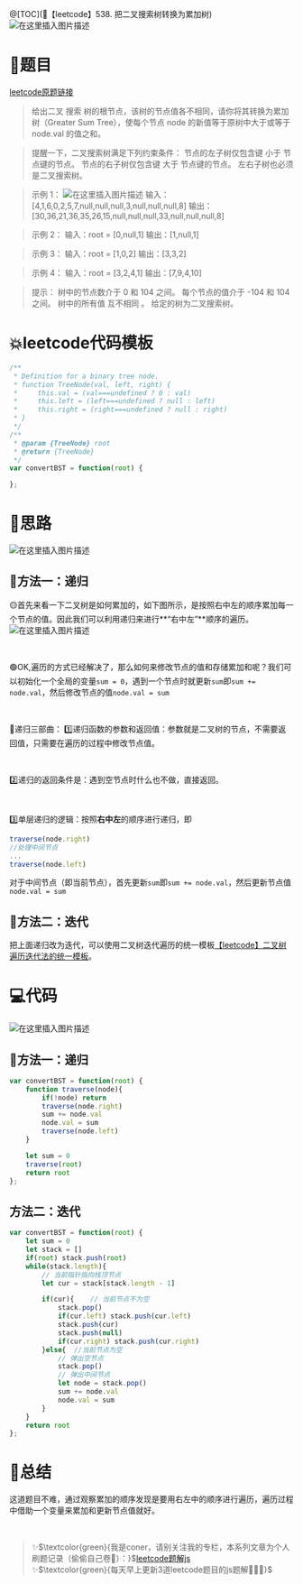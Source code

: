 @[TOC](🚅【leetcode】538. 把二叉搜索树转换为累加树)
![在这里插入图片描述](https://img-blog.csdnimg.cn/7bd3cd5ef8154d7da99e5cd9badf12f4.png#pic_center)

# 🚀题目
[leetcode原题链接](https://leetcode-cn.com/problems/convert-bst-to-greater-tree/)
>给出二叉 搜索 树的根节点，该树的节点值各不相同，请你将其转换为累加树（Greater Sum Tree），使每个节点 node 的新值等于原树中大于或等于 node.val 的值之和。

>提醒一下，二叉搜索树满足下列约束条件：
>节点的左子树仅包含键 小于 节点键的节点。
>节点的右子树仅包含键 大于 节点键的节点。
>左右子树也必须是二叉搜索树。

 

>示例 1：
>![在这里插入图片描述](https://img-blog.csdnimg.cn/e53e2159290c474e964b1f3e8c7ae5b1.png)
>输入：[4,1,6,0,2,5,7,null,null,null,3,null,null,null,8]
>输出：[30,36,21,36,35,26,15,null,null,null,33,null,null,null,8]

>示例 2：
>输入：root = [0,null,1]
>输出：[1,null,1]

>示例 3：
>输入：root = [1,0,2]
>输出：[3,3,2]

>示例 4：
>输入：root = [3,2,4,1]
>输出：[7,9,4,10]


>提示：
>树中的节点数介于 0 和 104 之间。
>每个节点的值介于 -104 和 104 之间。
>树中的所有值 互不相同 。
>给定的树为二叉搜索树。



# 💥leetcode代码模板

```javascript
/**
 * Definition for a binary tree node.
 * function TreeNode(val, left, right) {
 *     this.val = (val===undefined ? 0 : val)
 *     this.left = (left===undefined ? null : left)
 *     this.right = (right===undefined ? null : right)
 * }
 */
/**
 * @param {TreeNode} root
 * @return {TreeNode}
 */
var convertBST = function(root) {

};
```

# 🚀思路
![在这里插入图片描述](https://img-blog.csdnimg.cn/470f6b9e77f74bc390c692ed5c64bdeb.gif#pic_center)
## 🎲方法一：递归
🟡首先来看一下二叉树是如何累加的，如下图所示，是按照右中左的顺序累加每一个节点的值。因此我们可以利用递归来进行**“右中左”**顺序的遍历。
![在这里插入图片描述](https://gitee.com/PencilX/myblogassets/raw/master/src/5e8c89260c0a4c70a8c8cb5344c2bcbf.png)

<br>

🟢OK,遍历的方式已经解决了，那么如何来修改节点的值和存储累加和呢？我们可以初始化一个全局的变量`sum = 0`，遇到一个节点时就更新`sum`即`sum += node.val`，然后修改节点的值`node.val = sum`

<br>


🔴递归三部曲：
1️⃣递归函数的参数和返回值：参数就是二叉树的节点，不需要返回值，只需要在遍历的过程中修改节点值。

<br>

2️⃣递归的返回条件是：遇到空节点时什么也不做，直接返回。

<br>

3️⃣单层递归的逻辑：按照**右中左**的顺序进行递归，即

```javascript
traverse(node.right)
//处理中间节点
...
traverse(node.left)
```

对于中间节点（即当前节点），首先更新`sum`即`sum += node.val`，然后更新节点值`node.val = sum`


## 🎲方法二：迭代
把上面递归改为迭代，可以使用二叉树迭代遍历的统一模板[【leetcode】二叉树遍历迭代法的统一模板](https://blog.csdn.net/laplacepoisson/article/details/124339109)。
<br>
# 💻代码
![在这里插入图片描述](https://img-blog.csdnimg.cn/50b64835a43344369939c44437475cc5.png?x-oss-process=image/watermark,type_d3F5LXplbmhlaQ,shadow_50,text_Q1NETiBA5YmN56uvY29ybmVy,size_8,color_FFFFFF,t_70,g_se,x_16#pic_center)

## 🎲方法一：递归
```js
var convertBST = function(root) {
    function traverse(node){
        if(!node) return 
        traverse(node.right)
        sum += node.val
        node.val = sum
        traverse(node.left)
    }

    let sum = 0
    traverse(root)
    return root
};
```

## 方法二：迭代

```javascript
var convertBST = function(root) {
    let sum = 0
    let stack = []
    if(root) stack.push(root)
    while(stack.length){
        // 当前指针指向栈顶节点
        let cur = stack[stack.length - 1]

        if(cur){    // 当前节点不为空
            stack.pop()
            if(cur.left) stack.push(cur.left)
            stack.push(cur)
            stack.push(null)
            if(cur.right) stack.push(cur.right)
        }else{  //当前节点为空
            // 弹出空节点
            stack.pop()
            // 弹出中间节点
            let node = stack.pop()
            sum += node.val
            node.val = sum
        }
    }
    return root
};
```

# 🍪总结
这道题目不难，通过观察累加的顺序发现是要用右左中的顺序进行遍历，遍历过程中借助一个变量来累加和更新节点值就好。

<br/>

> ✨$\textcolor{green}{我是coner，请别关注我的专栏，本系列文章为个人刷题记录（偷偷自己卷🤤）：}$[leetcode题解js](https://blog.csdn.net/laplacepoisson/category_11759331.html?spm=1001.2014.3001.5482)<br/>
> ✨$\textcolor{green}{每天早上更新3道leetcode题目的js题解🚀🚀🚀}$<br/>